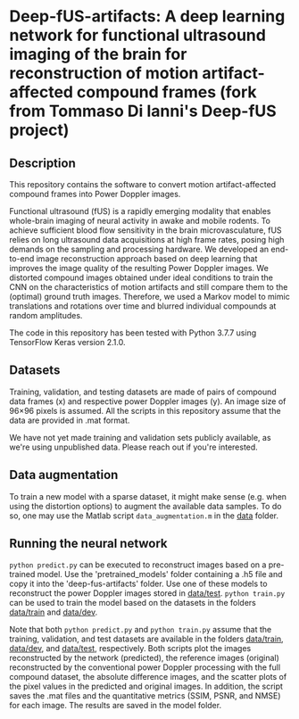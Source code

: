 # Deep-fUS-artifacts: A deep learning network for functional ultrasound imaging of the brain for reconstruction of motion artifact-affected compound frames (fork from Tommaso Di Ianni's Deep-fUS project)

## Description

This repository contains the software to convert motion artifact-affected compound frames into Power Doppler images. 

Functional ultrasound (fUS) is a rapidly emerging modality that enables whole-brain imaging of neural activity in awake and mobile rodents. To achieve sufficient blood flow sensitivity in the brain microvasculature, fUS relies on long ultrasound data acquisitions at high frame rates, posing high demands on the sampling and processing hardware. We developed an end-to-end image reconstruction approach based on deep learning that improves the image quality of the resulting Power Doppler images. We distorted compound images obtained under ideal conditions to train the CNN on the characteristics of motion artifacts and still compare them to the (optimal) ground truth images. Therefore, we used a Markov model to mimic translations and rotations over time and blurred individual compounds at random amplitudes.

The code in this repository has been tested with Python 3.7.7 using TensorFlow Keras version 2.1.0.

## Datasets
Training, validation, and testing datasets are made of pairs of compound data frames (x) and respective power Doppler images (y). An image size of 96×96 pixels is assumed. All the scripts in this repository assume that the data are provided in .mat format.

We have not yet made training and validation sets publicly available, as we're using unpublished data. Please reach out if you're interested.

## Data augmentation
To train a new model with a sparse dataset, it might make sense (e.g. when using the distortion options) to augment the available data samples. To do so, one may use the Matlab script `data_augmentation.m` in the [data](data) folder.

## Running the neural network
`python predict.py` can be executed to reconstruct images based on a pre-trained model. Use the 'pretrained_models' folder containing a .h5 file and copy it into the 'deep-fus-artifacts' folder. Use one of these models to reconstruct the power Doppler images stored in [data/test](data/test). `python train.py` can be used to train the model based on the datasets in the folders [data/train](data/train) and [data/dev](data/dev).

Note that both `python predict.py` and `python train.py` assume that the training, validation, and test datasets are available in the folders [data/train](data/train), [data/dev](data/dev), and [data/test](data/test), respectively. Both scripts plot the images reconstructed by the network (predicted), the reference images (original) reconstructed by the conventional power Doppler processing with the full compound dataset, the absolute difference images, and the scatter plots of the pixel values in the predicted and original images. In addition, the script saves the .mat files and the quantitative metrics (SSIM, PSNR, and NMSE) for each image. The results are saved in the model folder.

